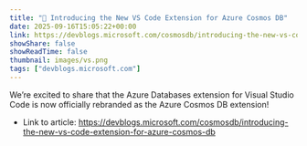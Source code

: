 ```yaml
---
title: "🚀 Introducing the New VS Code Extension for Azure Cosmos DB"
date: 2025-09-16T15:05:22+00:00
link: https://devblogs.microsoft.com/cosmosdb/introducing-the-new-vs-code-extension-for-azure-cosmos-db
showShare: false
showReadTime: false
thumbnail: images/vs.png
tags: ["devblogs.microsoft.com"]
---
```

We’re excited to share that the Azure Databases extension for Visual Studio Code is now officially rebranded as the Azure Cosmos DB extension!

- Link to article: https://devblogs.microsoft.com/cosmosdb/introducing-the-new-vs-code-extension-for-azure-cosmos-db
